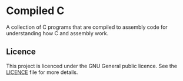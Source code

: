 # Compiled C

A collection of C programs that are compiled to assembly code for understanding how C and assembly work.

## Licence

This project is licenced under the GNU General public licence. See the [LICENCE](LICENCE) file for more details.